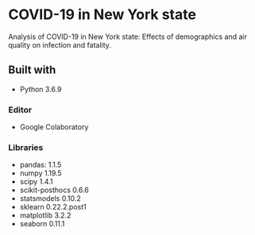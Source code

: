 # COVID-19 in New York state
Analysis of COVID-19 in New York state: Effects of demographics and air quality on infection and fatality.

## Built with 
* Python 3.6.9
### Editor 
* Google Colaboratory
### Libraries 
* pandas: 1.1.5
* numpy 1.19.5
* scipy 1.4.1
* scikit-posthocs 0.6.6
* statsmodels 0.10.2
* sklearn 0.22.2.post1
* matplotlib 3.2.2
* seaborn 0.11.1
